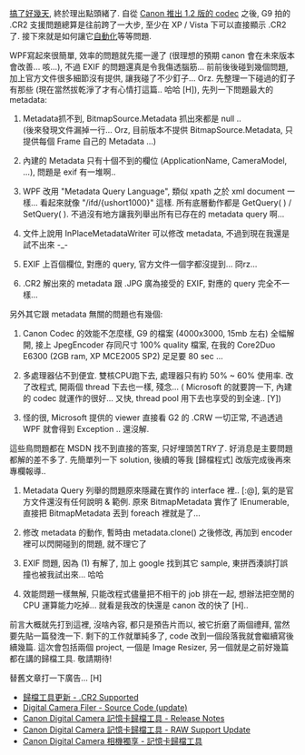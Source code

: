 [搞了好幾天](/post/Canon-G9-e585a5e6898b2c-e4b88de9818e.aspx), 終於理出點頭緒了. 自從 [Canon 推出 1.2 版的 codec](http://software.canon-europe.com/software/0026049.asp) 之後, G9 拍的 .CR2 支援問題總算是往前跨了一大步, 至少在 XP / Vista 下可以直接顯示 .CR2 了. 接下來就是如何讓它[自動化](/wp-content/be-files/archive/2006/12/23/cr2-supported.aspx)等等問題.

WPF寫起來很簡單, 效率的問題就先擺一邊了 (很理想的預期 canon 會在未來版本會改善... 咳...), 不過 EXIF 的問題還真是令我傷透腦筋... 前前後後碰到幾個問題, 加上官方文件很多細節沒有提供, 讓我碰了不少釘子... Orz. 先整理一下碰過的釘子有那些 (現在當然拔乾淨了才有心情打這篇.. 哈哈 [H]), 先列一下問題最大的 metadata:

1. Metadata抓不到, BitmapSource.Metadata 抓出來都是 null ..  
   (後來發現文件漏掉一行... Orz, 目前版本不提供 BitmapSource.Metadata, 只提供每個 Frame 自己的 Metadata ...)

2. 內建的 Metadata 只有十個不到的欄位 (ApplicationName, CameraModel, ...), 問題是 exif 有一堆啊..

3. WPF 改用 "Metadata Query Language", 類似 xpath 之於 xml document 一樣... 看起來就像 "/ifd/{ushort1000}" 這樣. 所有底層動作都是 GetQuery( ) / SetQuery( ). 不過沒有地方讓我列舉出所有已存在的 metadata query 啊...

4. 文件上說用 InPlaceMetadataWriter 可以修改 metadata, 不過到現在我還是試不出來 -_-

5. EXIF 上百個欄位, 對應的 query, 官方文件一個字都沒提到... 冏rz...

6. .CR2 解出來的 metadata 跟 .JPG 廣為接受的 EXIF, 對應的 query 完全不一樣...

另外其它跟 metadata 無關的問題也有幾個:

1. Canon Codec 的效能不怎麼樣, G9 的檔案 (4000x3000, 15mb 左右) 全幅解開, 接上 JpegEncoder 存同尺寸 100% quality 檔案, 在我的 Core2Duo E6300 (2GB ram, XP MCE2005 SP2) 足足要 80 sec ...

2. 多處理器佔不到便宜. 雙核CPU跑下去, 處理器只有約 50% ~ 60% 使用率. 改了改程式, 開兩個 thread 下去也一樣, 殘念... ( Microsoft 的就要誇一下, 內建的 codec 就運作的很好... 又快, thread pool 用下去也享受的到全速.. [Y])

3. 怪的很, Microsoft 提供的 viewer 直接看 G2 的 .CRW 一切正常, 不過透過 WPF 就會得到 Exception .. 還沒解.

這些鳥問題都在 MSDN 找不到直接的答案, 只好埋頭苦TRY了. 好消息是主要問題都解的差不多了. 先簡單列一下 solution, 後續的等我 [歸檔程式] 改版完成後再來專欄報導..

1. Metadata Query 列舉的問題原來隱藏在實作的 interface 裡.. [:@], 氣的是官方文件還沒有任何說明 & 範例. 原來 BitmapMetadata 實作了 IEnumerable<string>, 直接把 BitmapMetadata 丟到 foreach 裡就是了...

2. 修改 metadata 的動作, 暫時由 metadata.clone() 之後修改, 再加到 encoder 裡可以閃開碰到的問題, 就不理它了

3. EXIF 問題, 因為 (1) 有解了, 加上 google 找到其它 sample, 東拼西湊誤打誤撞也被我試出來... 哈哈

4. 效能問題一樣無解, 只能改程式儘量把不相干的 job 排在一起, 想辦法把空閒的 CPU 運算能力吃掉... 就看是我改的快還是 canon 改的快了 [H]..

前言大概就先打到這裡, 沒啥內容, 都只是預告片而以, 被它折磨了兩個禮拜, 當然要先貼一篇發洩一下. 剩下的工作就單純多了, code 改到一個段落我就會繼續寫後續幾篇. 這次會包括兩個 project, 一個是 Image Resizer, 另一個就是之前好幾篇都在講的歸檔工具. 敬請期待!

替舊文章打一下廣告... [H]

- [歸檔工具更新 - .CR2 Supported](/wp-content/be-files/archive/2006/12/23/cr2-supported.aspx)
- [Digital Camera Filer - Source Code (update)](/post/Digital-Camera-Filer---Source-Code-(update).aspx)
- [Canon Digital Camera 記憶卡歸檔工具 - Release Notes](/post/Canon-Digital-Camera-e8a898e686b6e58da1e6adb8e6aa94e5b7a5e585b7---Release-Notes.aspx)
- [Canon Digital Camera 記憶卡歸檔工具 - RAW Support Update](/post/Canon-Digital-Camera-e8a898e686b6e58da1e6adb8e6aa94e5b7a5e585b7---RAW-Support-Update.aspx)
- [Canon Digital Camera 相機獨享 - 記憶卡歸檔工具](/post/Canon-Digital-Camera-e79bb8e6a99fe78da8e4baab---e8a898e686b6e58da1e6adb8e6aa94e5b7a5e585b7.aspx)